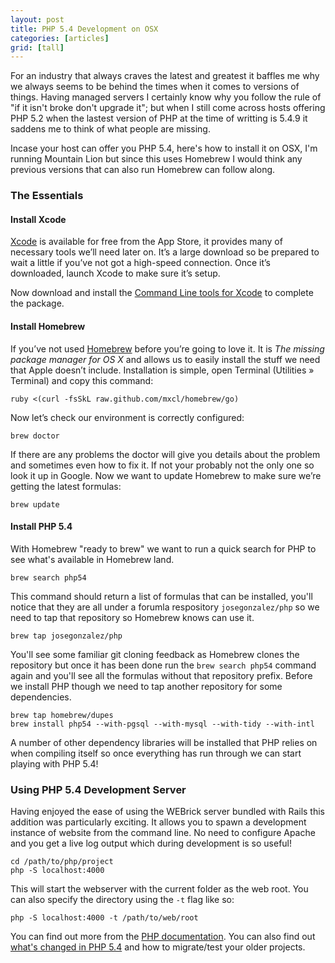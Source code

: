 ```yaml
---
layout: post
title: PHP 5.4 Development on OSX
categories: [articles]
grid: [tall]
---
```

For an industry that always craves the latest and greatest it baffles me why we always seems to be behind the times when it comes to versions of things. Having managed servers I certainly know why you follow the rule of "if it isn't broke don't upgrade it"; but when I still come across hosts offering PHP 5.2 when the lastest version of PHP at the time of writting is 5.4.9 it saddens me to think of what people are missing.

Incase your host can offer you PHP 5.4, here's how to install it on OSX, I'm running Mountain Lion but since this uses Homebrew I would think any previous versions that can also run Homebrew can follow along.

### The Essentials

#### Install Xcode

[Xcode](http://itunes.apple.com/gb/app/xcode/id497799835?mt=12) is available for free from the App Store, it provides many of necessary tools we’ll need later on. It’s a large download so be prepared to wait a little if you’ve not got a high-speed connection. Once it’s downloaded, launch Xcode to make sure it’s setup.

Now download and install the [Command Line tools for Xcode](https://developer.apple.com/downloads) to complete the package.

#### Install Homebrew

If you’ve not used [Homebrew](http://mxcl.github.com/homebrew/) before you’re going to love it. It is _The missing package manager for OS X_ and allows us to easily install the stuff we need that Apple doesn’t include. Installation is simple, open Terminal (Utilities » Terminal) and copy this command:

    ruby <(curl -fsSkL raw.github.com/mxcl/homebrew/go)

Now let’s check our environment is correctly configured:

    brew doctor

If there are any problems the doctor will give you details about the problem and sometimes even how to fix it. If not your probably not the only one so look it up in Google.
Now we want to update Homebrew to make sure we’re getting the latest formulas:

    brew update

#### Install PHP 5.4

With Homebrew "ready to brew" we want to run a quick search for PHP to see what's available in Homebrew land.

    brew search php54

This command should return a list of formulas that can be installed, you'll notice that they are all under a forumla respository `josegonzalez/php` so we need to tap that repository so Homebrew knows can use it.

    brew tap josegonzalez/php

You'll see some familiar git cloning feedback as Homebrew clones the repository but once it has been done run the `brew search php54` command again and you'll see all the formulas without that repository prefix. Before we install PHP though we need to tap another repository for some dependencies.

    brew tap homebrew/dupes
    brew install php54 --with-pgsql --with-mysql --with-tidy --with-intl

A number of other dependency libraries will be installed that PHP relies on when compiling itself so once everything has run through we can start playing with PHP 5.4!

### Using PHP 5.4 Development Server

Having enjoyed the ease of using the WEBrick server bundled with Rails this addition was particularly exciting. It allows you to spawn a development instance of website from the command line. No need to configure Apache and you get a live log output which during development is so useful!

    cd /path/to/php/project
    php -S localhost:4000

This will start the webserver with the current folder as the web root. You can also specify the directory using the `-t` flag like so:

    php -S localhost:4000 -t /path/to/web/root

You can find out more from the [PHP documentation](http://php.net/manual/features.commandline.webserver.php). You can also find out [what's changed in PHP 5.4](http://php.net/manual/migration54.changes.php) and how to migrate/test your older projects.
